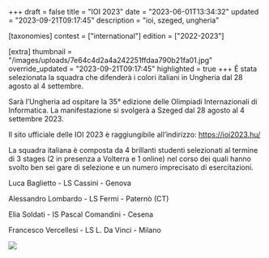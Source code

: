 +++
draft = false
title = "IOI 2023"
date = "2023-06-01T13:34:32"
updated = "2023-09-21T09:17:45"
description = "ioi, szeged, ungheria"

[taxonomies]
contest = ["international"]
edition = ["2022-2023"]

[extra]
thumbnail = "/images/uploads/7e64c4d2a4a242251ffdaa790b21fa01.jpg"
override_updated = "2023-09-21T09:17:45"
highlighted = true
+++
É stata selezionata la squadra che difenderà i colori italiani in Ungheria dal 28 agosto al 4 settembre.

<!-- more -->

Sarà l’Ungheria ad ospitare la 35° edizione delle Olimpiadi Internazionali di Informatica. La manifestazione si svolgerà a Szeged dal 28 agosto al 4 settembre 2023.

Il sito ufficiale delle IOI 2023 è raggiungibile all’indirizzo: <https://ioi2023.hu/>

La squadra italiana è composta da 4 brillanti studenti selezionati al termine di 3 stages (2 in presenza a Volterra e 1 online) nel corso dei quali hanno svolto ben sei gare di selezione e un numero imprecisato di esercitazioni.

Luca Baglietto - LS Cassini - Genova

Alessandro Lombardo - LS Fermi - Paternò (CT)

Elia Soldati - IS Pascal Comandini - Cesena

Francesco Vercellesi - LS L. Da Vinci - Milano

![](/images/uploads/photo_2023-09-20_14-26-00_1.jpg)